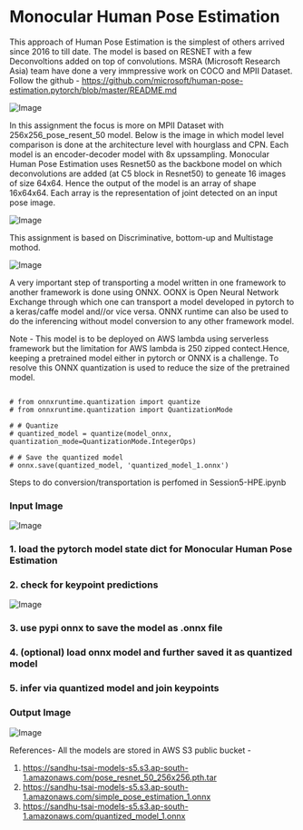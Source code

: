 # Monocular Human Pose Estimation

This approach of Human Pose Estimation is the simplest of others arrived since 2016 to till date. The model is based on RESNET with a few Deconvoltions added on top of convolutions. MSRA (Microsoft Research Asia) team have done a very immpressive work on COCO and MPII Dataset. Follow the github - https://github.com/microsoft/human-pose-estimation.pytorch/blob/master/README.md

![Image](https://github.com/eva4p2/hpe/blob/master/MPII-hpe.png)

In this assignment the focus is more on MPII Dataset with 256x256_pose_resent_50 model. Below is the image in which model level comparison is done at the architecture level with hourglass and CPN. Each model is an encoder-decoder model with 8x upssampling. Monocular Human Pose Estimation uses Resnet50 as the backbone model on which deconvolutions are added (at C5 block in Resnet50) to geneate 16 images of size 64x64. Hence the output of the model is an array of shape 16x64x64. Each array is the representation of joint detected on an input pose image.

![Image](https://github.com/eva4p2/hpe/blob/master/model.png)

This assignment is based on Discriminative, bottom-up and Multistage mothod.

![Image](https://github.com/eva4p2/hpe/blob/master/Methods-hpe.png)

A very important step of transporting a model written in one framework to another framework is done using ONNX. OONX is Open Neural Network Exchange through which one can transport a model developed in pytorch to a keras/caffe model and//or vice versa. ONNX runtime can also be used to do the inferencing without model conversion to any other framework model.

Note - This model is to be deployed on AWS lambda using serverless framework but the limitation for AWS lambda is 250 zipped contect.Hence, keeping a pretrained model either in pytorch or ONNX is a challenge. To resolve this ONNX quantization is used to reduce the size of the pretrained model.
```

# from onnxruntime.quantization import quantize
# from onnxruntime.quantization import QuantizationMode

# # Quantize
# quantized_model = quantize(model_onnx, quantization_mode=QuantizationMode.IntegerOps)
 
# # Save the quantized model
# onnx.save(quantized_model, 'quantized_model_1.onnx')

```

Steps to do conversion/transportation is perfomed in Session5-HPE.ipynb
### Input Image
![Image](https://github.com/eva4p2/hpe/blob/master/pose.jpg)
### 1. load the pytorch model state dict for Monocular Human Pose Estimation
### 2. check for keypoint predictions
![Image](https://github.com/eva4p2/hpe/blob/master/pose-with-keypoints.png)
### 3. use pypi onnx to save the model as .onnx file
### 4. (optional) load onnx model and further saved it as quantized model
### 5. infer via quantized model and join keypoints
### Output Image
![Image](https://github.com/eva4p2/hpe/blob/master/pose-hpe.png)



References- 
  All the models are stored in AWS S3 public bucket -
  1. https://sandhu-tsai-models-s5.s3.ap-south-1.amazonaws.com/pose_resnet_50_256x256.pth.tar
  2. https://sandhu-tsai-models-s5.s3.ap-south-1.amazonaws.com/simple_pose_estimation_1.onnx
  3. https://sandhu-tsai-models-s5.s3.ap-south-1.amazonaws.com/quantized_model_1.onnx


